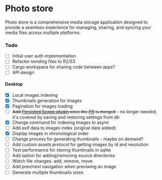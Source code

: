 # Photo store

Photo store is a comprehensive media storage application designed to provide
a seamless experience for managing, sharing, and syncing your media files
across multiple platforms.

### Todo

- [ ] Initial user auth implementation
- [ ] Refactor sending files to R2/S3
- [ ] Cargo workspace for sharing code between apps?
- [ ] API design

#### Desktop

- [x] Local images indexing
- [x] Thumbnails generation for images
- [x] Pagination for images loading
- [ ] ~~Add [Persisted Scope plugin](https://github.com/tauri-apps/plugins-workspace/tree/v1/plugins/persisted-scope)
      once the [PR](https://github.com/tauri-apps/plugins-workspace/pull/32) is merged~~ -
      no longer needed, it's covered by saving and restoring settings from db
- [x] Change command for indexing images to async
- [ ] Add exif data to images index (original date added)
- [x] Display images in chronological order
- [ ] Change process for generating thumbnails - maybe on demand?
- [ ] Add custom assets protocol for getting images by id and resolution
- [ ] Test performance for storing thumbnails in sqlite
- [ ] Add option for adding/removing source directories
- [ ] Watch file changes: add, remove, move
- [ ] Add prev/next navigation when previwing an image
- [ ] Generate multiple thumbnails sizes
